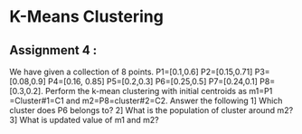 # K-Means Clustering
## Assignment 4 : 
We have given a collection of 8 points. P1=[0.1,0.6] P2=[0.15,0.71] P3=[0.08,0.9] P4=[0.16,
0.85] P5=[0.2,0.3] P6=[0.25,0.5] P7=[0.24,0.1] P8=[0.3,0.2]. Perform the k-mean clustering
with initial centroids as
m1=P1 =Cluster#1=C1 and m2=P8=cluster#2=C2. Answer the
following
1] Which cluster does P6 belongs to?
2] What is the population of cluster around m2?
3] What is updated value of m1 and m2?
